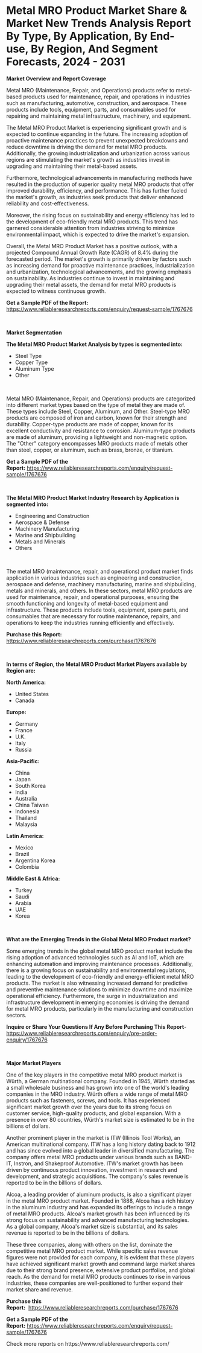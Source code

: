 <p><h1>Metal MRO Product Market Share & Market New Trends Analysis Report By Type, By Application, By End-use, By Region, And Segment Forecasts, 2024 - 2031</h1></p><p><strong>Market Overview and Report Coverage</strong></p>
<p><p>Metal MRO (Maintenance, Repair, and Operations) products refer to metal-based products used for maintenance, repair, and operations in industries such as manufacturing, automotive, construction, and aerospace. These products include tools, equipment, parts, and consumables used for repairing and maintaining metal infrastructure, machinery, and equipment.</p><p>The Metal MRO Product Market is experiencing significant growth and is expected to continue expanding in the future. The increasing adoption of proactive maintenance practices to prevent unexpected breakdowns and reduce downtime is driving the demand for metal MRO products. Additionally, the growing industrialization and urbanization across various regions are stimulating the market's growth as industries invest in upgrading and maintaining their metal-based assets.</p><p>Furthermore, technological advancements in manufacturing methods have resulted in the production of superior quality metal MRO products that offer improved durability, efficiency, and performance. This has further fueled the market's growth, as industries seek products that deliver enhanced reliability and cost-effectiveness.</p><p>Moreover, the rising focus on sustainability and energy efficiency has led to the development of eco-friendly metal MRO products. This trend has garnered considerable attention from industries striving to minimize environmental impact, which is expected to drive the market's expansion.</p><p>Overall, the Metal MRO Product Market has a positive outlook, with a projected Compound Annual Growth Rate (CAGR) of 8.4% during the forecasted period. The market's growth is primarily driven by factors such as increasing demand for proactive maintenance practices, industrialization and urbanization, technological advancements, and the growing emphasis on sustainability. As industries continue to invest in maintaining and upgrading their metal assets, the demand for metal MRO products is expected to witness continuous growth.</p></p>
<p><strong>Get a Sample PDF of the Report:</strong> <a href="https://www.reliableresearchreports.com/enquiry/request-sample/1767676">https://www.reliableresearchreports.com/enquiry/request-sample/1767676</a></p>
<p>&nbsp;</p>
<p><strong>Market Segmentation</strong></p>
<p><strong>The Metal MRO Product Market Analysis by types is segmented into:</strong></p>
<p><ul><li>Steel Type</li><li>Copper Type</li><li>Aluminum Type</li><li>Other</li></ul></p>
<p>&nbsp;</p>
<p><p>Metal MRO (Maintenance, Repair, and Operations) products are categorized into different market types based on the type of metal they are made of. These types include Steel, Copper, Aluminum, and Other. Steel-type MRO products are composed of iron and carbon, known for their strength and durability. Copper-type products are made of copper, known for its excellent conductivity and resistance to corrosion. Aluminum-type products are made of aluminum, providing a lightweight and non-magnetic option. The "Other" category encompasses MRO products made of metals other than steel, copper, or aluminum, such as brass, bronze, or titanium.</p></p>
<p><strong>Get a Sample PDF of the Report:</strong>&nbsp;<a href="https://www.reliableresearchreports.com/enquiry/request-sample/1767676">https://www.reliableresearchreports.com/enquiry/request-sample/1767676</a></p>
<p>&nbsp;</p>
<p><strong>The Metal MRO Product Market Industry Research by Application is segmented into:</strong></p>
<p><ul><li>Engineering and Construction</li><li>Aerospace & Defense</li><li>Machinery Manufacturing</li><li>Marine and Shipbuilding</li><li>Metals and Minerals</li><li>Others</li></ul></p>
<p>&nbsp;</p>
<p><p>The metal MRO (maintenance, repair, and operations) product market finds application in various industries such as engineering and construction, aerospace and defense, machinery manufacturing, marine and shipbuilding, metals and minerals, and others. In these sectors, metal MRO products are used for maintenance, repair, and operational purposes, ensuring the smooth functioning and longevity of metal-based equipment and infrastructure. These products include tools, equipment, spare parts, and consumables that are necessary for routine maintenance, repairs, and operations to keep the industries running efficiently and effectively.</p></p>
<p><strong>Purchase this Report:</strong>&nbsp; <a href="https://www.reliableresearchreports.com/purchase/1767676">https://www.reliableresearchreports.com/purchase/1767676</a></p>
<p>&nbsp;</p>
<p><strong>In terms of Region, the Metal MRO Product Market Players available by Region are:</strong></p>
<p>
    <p> <strong> North America: </strong>
        <ul>
            <li>United States</li>
            <li>Canada</li>
        </ul>
        </p> 
    <p> <strong> Europe: </strong>
        <ul>
            <li>Germany</li>
            <li>France</li>
            <li>U.K.</li>
            <li>Italy</li>
            <li>Russia</li>
        </ul>
        </p> 
    <p> <strong> Asia-Pacific: </strong>
        <ul>
            <li>China</li>
            <li>Japan</li>
            <li>South Korea</li>
            <li>India</li>
            <li>Australia</li>
            <li>China Taiwan</li>
            <li>Indonesia</li>
            <li>Thailand</li>
            <li>Malaysia</li>
        </ul>
        </p> 
    <p> <strong> Latin America: </strong>
        <ul>
            <li>Mexico</li>
            <li>Brazil</li>
            <li>Argentina Korea</li>
            <li>Colombia</li>
        </ul>
        </p> 
    <p> <strong> Middle East & Africa: </strong>
        <ul>
            <li>Turkey</li>
            <li>Saudi</li>
            <li>Arabia</li>
            <li>UAE</li>
            <li>Korea</li>
        </ul>
    </p>
    </p>
<p>&nbsp;</p>
<p><strong>What are the Emerging Trends in the Global Metal MRO Product market?</strong></p>
<p><p>Some emerging trends in the global metal MRO product market include the rising adoption of advanced technologies such as AI and IoT, which are enhancing automation and improving maintenance processes. Additionally, there is a growing focus on sustainability and environmental regulations, leading to the development of eco-friendly and energy-efficient metal MRO products. The market is also witnessing increased demand for predictive and preventive maintenance solutions to minimize downtime and maximize operational efficiency. Furthermore, the surge in industrialization and infrastructure development in emerging economies is driving the demand for metal MRO products, particularly in the manufacturing and construction sectors.</p></p>
<p><strong>Inquire or Share Your Questions If Any Before Purchasing This Report</strong>- <a href="https://www.reliableresearchreports.com/enquiry/pre-order-enquiry/1767676">https://www.reliableresearchreports.com/enquiry/pre-order-enquiry/1767676</a></p>
<p>&nbsp;</p>
<p><strong>Major Market Players</strong></p>
<p><p>One of the key players in the competitive metal MRO product market is Würth, a German multinational company. Founded in 1945, Würth started as a small wholesale business and has grown into one of the world's leading companies in the MRO industry. Würth offers a wide range of metal MRO products such as fasteners, screws, and tools. It has experienced significant market growth over the years due to its strong focus on customer service, high-quality products, and global expansion. With a presence in over 80 countries, Würth's market size is estimated to be in the billions of dollars.</p><p>Another prominent player in the market is ITW (Illinois Tool Works), an American multinational company. ITW has a long history dating back to 1912 and has since evolved into a global leader in diversified manufacturing. The company offers metal MRO products under various brands such as BAND-IT, Instron, and Shakeproof Automotive. ITW's market growth has been driven by continuous product innovation, investment in research and development, and strategic acquisitions. The company's sales revenue is reported to be in the billions of dollars.</p><p>Alcoa, a leading provider of aluminum products, is also a significant player in the metal MRO product market. Founded in 1888, Alcoa has a rich history in the aluminum industry and has expanded its offerings to include a range of metal MRO products. Alcoa's market growth has been influenced by its strong focus on sustainability and advanced manufacturing technologies. As a global company, Alcoa's market size is substantial, and its sales revenue is reported to be in the billions of dollars.</p><p>These three companies, along with others on the list, dominate the competitive metal MRO product market. While specific sales revenue figures were not provided for each company, it is evident that these players have achieved significant market growth and command large market shares due to their strong brand presence, extensive product portfolios, and global reach. As the demand for metal MRO products continues to rise in various industries, these companies are well-positioned to further expand their market share and revenue.</p></p>
<p><strong>Purchase this Report:</strong>&nbsp;&nbsp;<a href="https://www.reliableresearchreports.com/purchase/1767676">https://www.reliableresearchreports.com/purchase/1767676</a></p>
<p></p>
<p><strong>Get a Sample PDF of the Report:</strong>&nbsp;<a href="https://www.reliableresearchreports.com/enquiry/request-sample/1767676">https://www.reliableresearchreports.com/enquiry/request-sample/1767676</a></p>
<p>Check more reports on https://www.reliableresearchreports.com/</p>